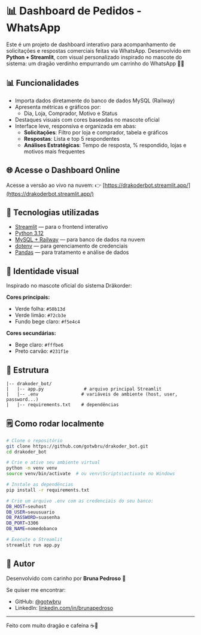 # 📊 Dashboard de Pedidos - WhatsApp

Este é um projeto de dashboard interativo para acompanhamento de solicitações e respostas comerciais feitas via WhatsApp. Desenvolvido em **Python + Streamlit**, com visual personalizado inspirado no mascote do sistema: um dragão verdinho empurrando um carrinho do WhatsApp 🐉🛂

## 📊 Funcionalidades
- Importa dados diretamente do banco de dados MySQL (Railway)
- Apresenta métricas e gráficos por:
  - Dia, Loja, Comprador, Motivo e Status
- Destaques visuais com cores baseadas no mascote oficial
- Interface leve, responsiva e organizada em abas:
  - **Solicitações**: Filtro por loja e comprador, tabela e gráficos
  - **Respostas**: Lista e top 5 respondentes
  - **Análises Estratégicas**: Tempo de resposta, % respondido, lojas e motivos mais frequentes

## 🌐 Acesse o Dashboard Online
Acesse a versão ao vivo na nuvem:
👉 [https://drakoderbot.streamlit.app/](https://drakoderbot.streamlit.app/)

## 🚀 Tecnologias utilizadas
- [Streamlit](https://streamlit.io/) — para o frontend interativo
- [Python 3.12](https://www.python.org/)
- [MySQL + Railway](https://railway.app) — para banco de dados na nuvem
- [dotenv](https://pypi.org/project/python-dotenv/) — para gerenciamento de credenciais
- [Pandas](https://pandas.pydata.org/) — para tratamento e análise de dados

## 🎨 Identidade visual
Inspirado no mascote oficial do sistema Dräkorder:

**Cores principais:**
- Verde folha: `#50b13d`
- Verde limão: `#72cb3e`
- Fundo bege claro: `#f5e4c4`

**Cores secundárias:**
- Bege claro: `#fffbe6`
- Preto carvão: `#231f1e`

## 📁 Estrutura
```
|-- drakoder_bot/
|   |-- app.py               # arquivo principal Streamlit
|   |-- .env                # variáveis de ambiente (host, user, password...)
|   |-- requirements.txt    # dependências
```

## 🗒️ Como rodar localmente
```bash
# Clone o repositório
git clone https://github.com/gotwbru/drakoder_bot.git
cd drakoder_bot

# Crie e ative seu ambiente virtual
python -m venv venv
source venv/bin/activate  # ou venv\Scripts\activate no Windows

# Instale as dependências
pip install -r requirements.txt

# Crie um arquivo .env com as credenciais do seu banco:
DB_HOST=seuhost
DB_USER=seuusuario
DB_PASSWORD=suasenha
DB_PORT=3306
DB_NAME=nomedobanco

# Execute o Streamlit
streamlit run app.py
```

## 🎡 Autor
Desenvolvido com carinho por **Bruna Pedroso** 🦊

Se quiser me encontrar:
- GitHub: [@gotwbru](https://github.com/gotwbru)
- LinkedIn: [linkedin.com/in/brunapedroso](https://linkedin.com/in/brunapedroso)

---
Feito com muito dragão e cafeína ☕️🐉

